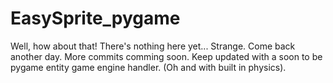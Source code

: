 ﻿# EasySprite_pygame
 
 Well, how about that! There's nothing here yet... Strange.
  Come back another day. More commits comming soon. Keep updated with a soon to be pygame entity game engine handler. (Oh and with built      in physics).
